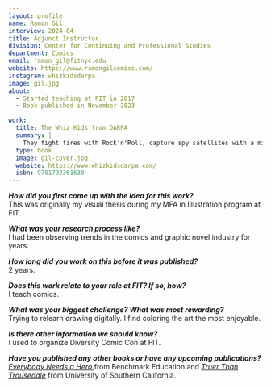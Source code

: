```yaml
---
layout: profile
name: Ramon Gil
interview: 2024-04
title: Adjunct Instructor
division: Center for Continuing and Professional Studies
department: Comics
email: ramon_gil@fitnyc.edu
website: https://www.ramongilcomics.com/
instagram: whizkidsdarpa
image: gil.jpg
about:
  - Started teaching at FIT in 2017
  - Book published in November 2023

work:
  title: The Whiz Kids from DARPA
  summary: |
    They fight fires with Rock'n'Roll, capture spy satellites with a minivan and communicate with animals using pee, yes Pee. Written for middle school readers from 9 to 14 years old, _The Whiz Kids from DARPA_ is a graphic novel that shows the first 10 stories of a group of young teens who go on funny missions and adventures using Science, Technology, Engineering and Math (STEM) to save the day. The group is also an example of diversity, comprised of an Asian American physicist on the Autism spectrum, a transgender computer hacker, a Hawaiian born African American weapons engineer, a Latinx linguist and former spy and a biologist who also happens to be a talking bear.
  type: book
  image: gil-cover.jpg
  website: https://www.whizkidsdarpa.com/
  isbn: 9781792361630
---
```

***How did you first come up with the idea for this work?***  
This was originally my visual thesis during my MFA in Illustration program at FIT.

***What was your research process like?***  
I had been observing trends in the comics and graphic novel industry for years. 

***How long did you work on this before it was published?***  
2 years.

***Does this work relate to your role at FIT? If so, how?***  
I teach comics.

***What was your biggest challenge? What was most rewarding?***  
Trying to relearn drawing digitally. I find coloring the art the most enjoyable. 

***Is there other information we should know?***  
I used to organize Diversity Comic Con at FIT.

***Have you published any other books or have any upcoming publications?***  
[_Everybody Needs a Hero_ ](https://www.ramongilcomics.com/ehah.html)from Benchmark Education and [_Truer Than Trousedale_](https://www.ramongilcomics.com/ttt.html) from University of Southern California. 
